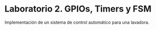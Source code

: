 # Laboratorio 2. GPIOs, Timers y FSM

Implementación de un sistema de control automático para una lavadora.